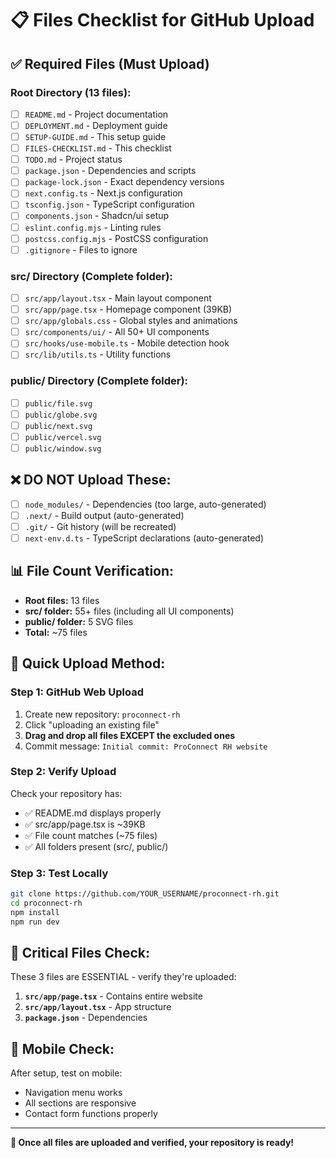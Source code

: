 # 📋 Files Checklist for GitHub Upload

## ✅ **Required Files (Must Upload)**

### **Root Directory (13 files):**
- [ ] `README.md` - Project documentation
- [ ] `DEPLOYMENT.md` - Deployment guide  
- [ ] `SETUP-GUIDE.md` - This setup guide
- [ ] `FILES-CHECKLIST.md` - This checklist
- [ ] `TODO.md` - Project status
- [ ] `package.json` - Dependencies and scripts
- [ ] `package-lock.json` - Exact dependency versions
- [ ] `next.config.ts` - Next.js configuration
- [ ] `tsconfig.json` - TypeScript configuration
- [ ] `components.json` - Shadcn/ui setup
- [ ] `eslint.config.mjs` - Linting rules
- [ ] `postcss.config.mjs` - PostCSS configuration
- [ ] `.gitignore` - Files to ignore

### **src/ Directory (Complete folder):**
- [ ] `src/app/layout.tsx` - Main layout component
- [ ] `src/app/page.tsx` - Homepage component (39KB)
- [ ] `src/app/globals.css` - Global styles and animations
- [ ] `src/components/ui/` - All 50+ UI components
- [ ] `src/hooks/use-mobile.ts` - Mobile detection hook
- [ ] `src/lib/utils.ts` - Utility functions

### **public/ Directory (Complete folder):**
- [ ] `public/file.svg`
- [ ] `public/globe.svg`  
- [ ] `public/next.svg`
- [ ] `public/vercel.svg`
- [ ] `public/window.svg`

## ❌ **DO NOT Upload These:**
- [ ] `node_modules/` - Dependencies (too large, auto-generated)
- [ ] `.next/` - Build output (auto-generated)
- [ ] `.git/` - Git history (will be recreated)
- [ ] `next-env.d.ts` - TypeScript declarations (auto-generated)

## 📊 **File Count Verification:**
- **Root files:** 13 files
- **src/ folder:** 55+ files (including all UI components)
- **public/ folder:** 5 SVG files
- **Total:** ~75 files

## 🎯 **Quick Upload Method:**

### **Step 1: GitHub Web Upload**
1. Create new repository: `proconnect-rh`
2. Click "uploading an existing file"
3. **Drag and drop all files EXCEPT the excluded ones**
4. Commit message: `Initial commit: ProConnect RH website`

### **Step 2: Verify Upload**
Check your repository has:
- ✅ README.md displays properly
- ✅ src/app/page.tsx is ~39KB
- ✅ File count matches (~75 files)
- ✅ All folders present (src/, public/)

### **Step 3: Test Locally**
```bash
git clone https://github.com/YOUR_USERNAME/proconnect-rh.git
cd proconnect-rh
npm install
npm run dev
```

## 🚨 **Critical Files Check:**

These 3 files are ESSENTIAL - verify they're uploaded:
1. **`src/app/page.tsx`** - Contains entire website
2. **`src/app/layout.tsx`** - App structure
3. **`package.json`** - Dependencies

## 📱 **Mobile Check:**
After setup, test on mobile:
- Navigation menu works
- All sections are responsive
- Contact form functions properly

---

**🎉 Once all files are uploaded and verified, your repository is ready!**